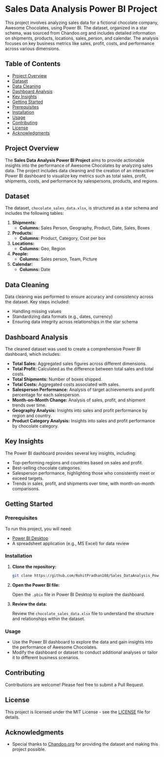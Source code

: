
# Sales Data Analysis Power BI Project

This project involves analyzing sales data for a fictional chocolate company, Awesome Chocolates, using Power BI. The dataset, organized in a star schema, was sourced from Chandoo.org and includes detailed information on shipments, products, locations, sales_person, and calendar. The analysis focuses on key business metrics like sales, profit, costs, and performance across various dimensions.

## Table of Contents

- [Project Overview](#project-overview)
- [Dataset](#dataset)
- [Data Cleaning](#data-cleaning)
- [Dashboard Analysis](#dashboard-analysis)
- [Key Insights](#key-insights)
- [Getting Started](#getting-started)
- [Prerequisites](#prerequisites)
- [Installation](#installation)
- [Usage](#usage)
- [Contributing](#contributing)
- [License](#license)
- [Acknowledgments](#acknowledgments)

## Project Overview

The **Sales Data Analysis Power BI Project** aims to provide actionable insights into the performance of Awesome Chocolates by analyzing sales data. The project includes data cleaning and the creation of an interactive Power BI dashboard to visualize key metrics such as total sales, profit, shipments, costs, and performance by salespersons, products, and regions.

## Dataset

The dataset, `chocolate_sales_data.xlsx`, is structured as a star schema and includes the following tables:

1. **Shipments:**
   - **Columns:** Sales Person, Geography, Product, Date, Sales, Boxes
2. **Products:**
   - **Columns:** Product, Category, Cost per box
3. **Locations:**
   - **Columns:** Geo, Region
4. **People:**
   - **Columns:** Sales person, Team, Picture
5. **Calendar:**
   - **Columns:** Date

## Data Cleaning

Data cleaning was performed to ensure accuracy and consistency across the dataset. Key steps included:

- Handling missing values
- Standardizing data formats (e.g., dates, currency)
- Ensuring data integrity across relationships in the star schema

## Dashboard Analysis

The cleaned dataset was used to create a comprehensive Power BI dashboard, which includes:

- **Total Sales:** Aggregated sales figures across different dimensions.
- **Total Profit:** Calculated as the difference between total sales and total costs.
- **Total Shipments:** Number of boxes shipped.
- **Total Costs:** Aggregated costs associated with sales.
- **Salesperson Performance:** Analysis of target achievements and profit percentage for each salesperson.
- **Month-on-Month Change:** Analysis of sales, profit, and shipment trends over time.
- **Geography Analysis:** Insights into sales and profit performance by region and country.
- **Product Category Analysis:** Insights into sales and profit performance by chocolate category.

## Key Insights

The Power BI dashboard provides several key insights, including:

- Top-performing regions and countries based on sales and profit.
- Best-selling chocolate categories.
- Salesperson performance, highlighting those who consistently meet or exceed targets.
- Trends in sales, profit, and shipments over time, with month-on-month comparisons.

## Getting Started

### Prerequisites

To run this project, you will need:

- [Power BI Desktop](https://powerbi.microsoft.com/desktop/)
- A spreadsheet application (e.g., MS Excel) for data review

### Installation

1. **Clone the repository:**

   ```bash
   git clone https://github.com/RohitPradhan108/Sales_DataAnalysis_PowerBi_Project.git
   ```

2. **Open the Power BI file:**

   Open the `.pbix` file in Power BI Desktop to explore the dashboard.

3. **Review the data:**

   Review the `chocolate_sales_data.xlsx` file to understand the structure and relationships within the dataset.

### Usage

- Use the Power BI dashboard to explore the data and gain insights into the performance of Awesome Chocolates.
- Modify the dashboard or dataset to conduct additional analyses or tailor it to different business scenarios.

## Contributing

Contributions are welcome! Please feel free to submit a Pull Request.

## License

This project is licensed under the MIT License - see the [LICENSE](LICENSE) file for details.

## Acknowledgments

- Special thanks to [Chandoo.org](https://chandoo.org/wp/) for providing the dataset and making this project possible.
